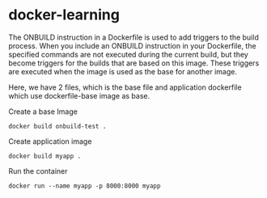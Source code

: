 # docker-learning

The ONBUILD instruction in a Dockerfile is used to add triggers to the build process. When you include an ONBUILD instruction 
in your Dockerfile, the specified commands are not executed during the current build, but they become triggers for the builds 
that are based on this image. These triggers are executed when the image is used as the base for another image.

Here, we have 2 files, which is the base file and application dockerfile which use dockerfile-base image as base.

Create a base Image
```
docker build onbuild-test .
```

Create application image
```
docker build myapp .
```

Run the container
```
docker run --name myapp -p 8000:8000 myapp
```
